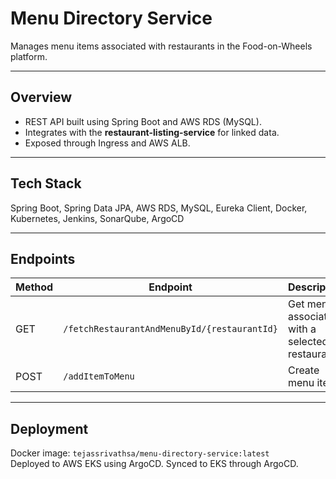 # Menu Directory Service

Manages menu items associated with restaurants in the Food-on-Wheels platform.

---

## Overview
- REST API built using Spring Boot and AWS RDS (MySQL).  
- Integrates with the **restaurant-listing-service** for linked data.  
- Exposed through Ingress and AWS ALB.

---

## Tech Stack
Spring Boot, Spring Data JPA, AWS RDS, MySQL, Eureka Client, Docker, Kubernetes, Jenkins, SonarQube, ArgoCD

---

## Endpoints
| Method | Endpoint | Description |
|---------|-----------|-------------|
| GET | `/fetchRestaurantAndMenuById/{restaurantId}` | Get menu associated with a selected restaurant |
| POST | `/addItemToMenu` | Create menu item |

---

## Deployment
Docker image: `tejassrivathsa/menu-directory-service:latest`  
Deployed to AWS EKS using ArgoCD.
Synced to EKS through ArgoCD.
